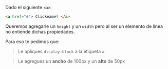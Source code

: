 Dado el siguiente `<a>`:

``` html
<a href="#"> Clickeame! </a>
```

Queremos agregarle un `height` y un `width` pero <a> al ser un elemento de línea no entiende dichas propiedades.

Para eso te pedimos que:

> Le apliques `display:block` a la etiqueta `a`

> Le agregues un **ancho** de 100px y un **alto** de 50px